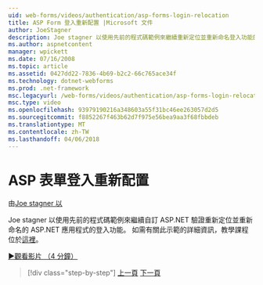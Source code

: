 ```yaml
---
uid: web-forms/videos/authentication/asp-forms-login-relocation
title: ASP Form 登入重新配置 |Microsoft 文件
author: JoeStagner
description: Joe stagner 以使用先前的程式碼範例來繼續重新定位並重新命名登入功能的 ASP 自訂 ASP.NET 驗證。N...
ms.author: aspnetcontent
manager: wpickett
ms.date: 07/16/2008
ms.topic: article
ms.assetid: 0427dd22-7836-4b69-b2c2-66c765ace34f
ms.technology: dotnet-webforms
ms.prod: .net-framework
msc.legacyurl: /web-forms/videos/authentication/asp-forms-login-relocation
msc.type: video
ms.openlocfilehash: 93979190216a348603a55f31bc46ee263057d2d5
ms.sourcegitcommit: f8852267f463b62d7f975e56bea9aa3f68fbbdeb
ms.translationtype: MT
ms.contentlocale: zh-TW
ms.lasthandoff: 04/06/2018
---
```

<a name="asp-forms-login-relocation"></a>ASP 表單登入重新配置
====================
由[Joe stagner 以](https://github.com/JoeStagner)

Joe stagner 以使用先前的程式碼範例來繼續自訂 ASP.NET 驗證重新定位並重新命名的 ASP.NET 應用程式的登入功能。 如需有關此示範的詳細資訊，教學課程位於[這裡](../../overview/older-versions-security/introduction/forms-authentication-configuration-and-advanced-topics-vb.md)。

[&#9654;觀看影片 （4 分鐘）](https://channel9.msdn.com/Blogs/ASP-NET-Site-Videos/asp-forms-login-relocation)

> [!div class="step-by-step"]
> [上一頁](how-to-setup-and-use-cookie-less-authentication-in-an-aspnet-application.md)
> [下一頁](forms-login-custom-key-configuration.md)
